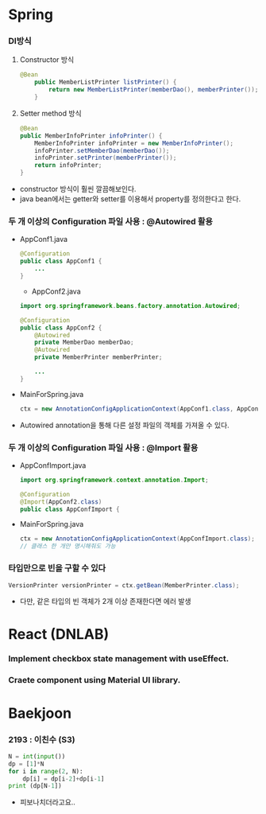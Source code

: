 # Spring

### DI방식
1. Constructor 방식
    ```java
    @Bean
        public MemberListPrinter listPrinter() {
            return new MemberListPrinter(memberDao(), memberPrinter());
        }
    ```
2. Setter method 방식
	```java
	@Bean
	public MemberInfoPrinter infoPrinter() {
		MemberInfoPrinter infoPrinter = new MemberInfoPrinter();
		infoPrinter.setMemberDao(memberDao());
		infoPrinter.setPrinter(memberPrinter());
		return infoPrinter;
	}
    ```
* constructor 방식이 훨씬 깔끔해보인다.
* java bean에서는 getter와 setter를 이용해서 property를 정의한다고 한다.

### 두 개 이상의 Configuration 파일 사용 : @Autowired 활용
* AppConf1.java
	```java
	@Configuration
	public class AppConf1 {
		...
	}
	```
	* AppConf2.java
	```java
	import org.springframework.beans.factory.annotation.Autowired;

	@Configuration
	public class AppConf2 {
		@Autowired
		private MemberDao memberDao;
		@Autowired
		private MemberPrinter memberPrinter;

		...
	}
	```

* MainForSpring.java
	```java
	ctx = new AnnotationConfigApplicationContext(AppConf1.class, AppConf2.class);
	```

* Autowired annotation을 통해 다른 설정 파일의 객체를 가져올 수 있다.


### 두 개 이상의 Configuration 파일 사용 : @Import 활용
* AppConfImport.java
	```java
	import org.springframework.context.annotation.Import;

	@Configuration
	@Import(AppConf2.class)
	public class AppConfImport {
	```

* MainForSpring.java
	```java
	ctx = new AnnotationConfigApplicationContext(AppConfImport.class);
	// 클래스 한 개만 명시해줘도 가능
	```

### 타입만으로 빈을 구할 수 있다
```java
VersionPrinter versionPrinter = ctx.getBean(MemberPrinter.class);
```
* 다만, 같은 타입의 빈 객체가 2개 이상 존재한다면 에러 발생

# React (DNLAB)

### Implement checkbox state management with useEffect.
### Craete component using Material UI library.

# Baekjoon

### 2193 : 이친수 (S3)
```python
N = int(input())
dp = [1]*N
for i in range(2, N):
    dp[i] = dp[i-2]+dp[i-1]
print (dp[N-1])
```
* 피보나치더라고요..

